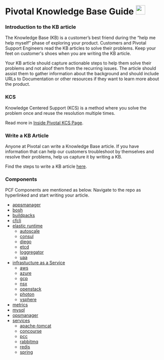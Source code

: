 Pivotal Knowledge Base Guide  <img src="https://logo.clearbit.com/gopivotal.com" display="inline" height="30" />
===========

### Introduction to the KB article

The Knowledge Base (KB) is a customer’s best friend during the “help me help myself” phase of exploring your product. Customers and Pivotal Support Engineers read the KB articles to solve their problems. Keep your feet on customer's shoes when you are writing the KB article.

Your KB article should capture actionable steps to help them solve their problems and not aloof them from the recurring issues. The article should assist them to gather information about the background and should include URLs to Documentation or other resources if they want to learn more about the product.

### KCS

Knowledge Centered Support (KCS) is a method where you solve the problem once and reuse the resolution multiple times.

Read more in [Inside Pivotal KCS Page](https://sites.google.com/a/pivotal.io/inside-pivotal/departments/pivotal-support/Knowledge-Centered-Support/process/github).

### Write a KB Article

Anyone at Pivotal can write a Knowledge Base article. If you have information that can help our customers troubleshoot by themselves and resolve their problems, help us capture it by writing a KB. 

Find the steps to write a KB article [here](https://sites.google.com/a/pivotal.io/inside-pivotal/departments/pivotal-support/Knowledge-Centered-Support/process/github). 


### Components
PCF Components are mentioned as below. Navigate to the repo as hyperlinked and start writing your article.
* [appsmanager](https://github.com/pivotal-gss/pcf-kbs/tree/master/component/appsmanager)
* [bosh](https://github.com/pivotal-gss/pcf-kbs/tree/master/component/bosh)
* [buildpacks](https://github.com/pivotal-gss/pcf-kbs/tree/master/component/buildpacks)
* [cfcli](https://github.com/pivotal-gss/pcf-kbs/tree/master/component/cfcli)
* [elastic runtime](https://github.com/pivotal-gss/pcf-kbs/tree/master/component/ert)
     * [autoscale](https://github.com/pivotal-gss/pcf-kbs/tree/master/component/ert/autoscaler)
     * [consul](https://github.com/pivotal-gss/pcf-kbs/tree/master/component/ert/consul)
     * [diego](https://github.com/pivotal-gss/pcf-kbs/tree/master/component/ert/diego)
     * [etcd](https://github.com/pivotal-gss/pcf-kbs/tree/master/component/ert/etcd)
     * [loggregator](https://github.com/pivotal-gss/pcf-kbs/tree/master/component/ert/loggregator)
     * [uaa](https://github.com/pivotal-gss/pcf-kbs/tree/master/component/ert/uaa)
* [infrastucture as a Service](https://github.com/pivotal-gss/pcf-kbs/tree/master/component/iaas)
     * [aws](https://github.com/pivotal-gss/pcf-kbs/tree/master/component/iaas/aws)
     * [azure](https://github.com/pivotal-gss/pcf-kbs/tree/master/component/iaas/azure)
     * [gcp](https://github.com/pivotal-gss/pcf-kbs/tree/master/component/iaas/gcp)
     * [nsx](https://github.com/pivotal-gss/pcf-kbs/tree/master/component/iaas/nsx)
     * [openstack](https://github.com/pivotal-gss/pcf-kbs/tree/master/component/iaas/openstack)
     * [photon](https://github.com/pivotal-gss/pcf-kbs/tree/master/component/iaas/photon)
     * [vsphere](https://github.com/pivotal-gss/pcf-kbs/tree/master/component/iaas/vsphere)
* [metrics](https://github.com/pivotal-gss/pcf-kbs/tree/master/component/metrics)
* [mysql](https://github.com/pivotal-gss/pcf-kbs/tree/master/component/mysql)
* [opsmanager](https://github.com/pivotal-gss/pcf-kbs/tree/master/component/opsmanager)
* [services](https://github.com/pivotal-gss/pcf-kbs/tree/master/component/services)
     * [apache-tomcat](https://github.com/pivotal-gss/pcf-kbs/tree/master/component/services/apache-tomcat)
     * [concourse](https://github.com/pivotal-gss/pcf-kbs/tree/master/component/services/concourse)
     * [pcc](https://github.com/pivotal-gss/pcf-kbs/tree/master/component/services/pcc)
     * [rabbitmq](https://github.com/pivotal-gss/pcf-kbs/tree/master/component/services/rabbitmq)
     * [redis](https://github.com/pivotal-gss/pcf-kbs/tree/master/component/services/redis)
     * [spring](https://github.com/pivotal-gss/pcf-kbs/tree/master/component/services/spring)
     



<!--- Overview
------------------

<!----   [Getting Started](#getting-started)
    - [Criteria for an article](#criteria-for-an-article)
-   [Workflow](#workflow)
    - [Overview](#overview)
    - [Suggest article](#suggest-an-idea-or-article-update)
    - [Create article](#create-article)
    - [Submit article](#submit-article)
    - [Article review](#article-review)    
-   [Roles](#roles)
    - [Contributor](#contributor)
    - [Knowledge Management](#knowledge-management)
    - [Subject Matter Expert (SME)](#subject-matter-expert-sme)
-   [Knowledge Base Topics](#resources)    
-   [Resources](#resources)
    - [Labels](#labels)
    - [Style Guide](#style-guide)
    - [Templates](#templates)
    - [Bookmarks](#bookmarks)
    - [Glossary](#glossary)
    - [Roadmap](#roadmap)

<!--- Getting Started
------------------------------

<!--- ### Criteria for an article

<!--- When coding and testing activities for the story have been completed, and the automated tests for it have all passed, the developer(s) click the Finish button (or possibly their commit message does this via Tracker’s SCM integration.

<!---|Template|Definition|Example|
|---|---|---|
|[Break-fix Guide](https://github.com/pivotal-gss/pcf-kb-process/blob/master/templates/break-fix.md)|Articles concerning any bugs and fixes, providing a solution for an error, falls under the Break-fix category.|[Smoke Test Errand](https://discuss.pivotal.io/hc/en-us/articles/236388567)|
|[Checklist](https://github.com/pivotal-gss/pcf-kb-process/blob/master/templates/checklist.md)|When performing a task that requires certain things to be pre-available, use the Checklist template to specify those requirements.|[GemFire Kernels and JDKs](https://discuss.pivotal.io/hc/en-us/articles/221345988)|
|[Concepts](https://github.com/pivotal-gss/pcf-kb-process/blob/master/templates/concepts.md)|Concepts template applies to any article that is meant for explaining the workings and the theory of a product.|[vSphere IaaS Operations](https://discuss.pivotal.io/hc/en-us/articles/221609547)|
|[How To](https://github.com/pivotal-gss/pcf-kb-process/blob/master/templates/how-to.md)|Choose this template when the article talks about performing a task i.e. "How to" do the task.|[BOSH SSL Certificate](https://discuss.pivotal.io/hc/en-us/articles/115000453368)|
|[Tools](https://github.com/pivotal-gss/pcf-kb-process/blob/master/templates/tools.md)|To introduce any new or updated tool concerning the product or the usage of it.|[Greenplum Backup Time Collector](https://discuss.pivotal.io/hc/en-us/articles/218274158)|
|[Troubleshooting Guide](https://github.com/pivotal-gss/pcf-kb-process/blob/master/templates/troubleshooting-guide.md)|A guide to provide troubleshooting steps.|[CFOPs Support](https://discuss.pivotal.io/hc/en-us/articles/226220147)|

<!---Workflow
------------------------------

<!---<img src="img/workflow.png?" display="inline" />

### Suggest an idea or Article Update
Write stories. The customer, project or product manager (PM), or product owner (PO) adds new feature stories.

- You will only be able to switch to Simplified Workflow if:
- There is only one project being viewed by your board (to check this, look at the board's filter); and
- That project uses a JIRA workflow scheme which only has one workflow for all issue types; and

### Create article
Mock-ups, assets, or other examples may be attached to stories and/or epics. Stories are in the unscheduled state

- Review the Knowledge Base Topics
- Fork the Knowledge Base Topic repository
- Clone your fork
- Making and pushing changes

### Submit article
When creating new articles, please make sure you mark the article as being a draft until it has been approved by another support engineer.  

#### Github
- Making a Pull Request
- There is only one project being viewed by your board (to check this, look at the board's filter);
- That project uses a JIRA workflow scheme which only has one

#### Command Line

They are added to the Icebox, are unestimated, or if they have points to estimate in place of an action button.

    git clone --recursive git@github.com:<username>/gitflow.git
    cd gitflow
    git branch master origin/master
    git flow init -d
    git flow feature start <your feature>

### Article Review

The article would be reviewed by another Subject Matter Expert (SME) to verify the credibility of the content, for instance:

- That project uses a JIRA workflow scheme which only has one workflow for all issue types; and
- Your workflow only uses Post Functions, Validators, and Conditions which are provided by Atlassian (not any which are provided by add-ons);

### Publish Article

 Once an article is reviewed, it will go through a final check by the KM team and then be publsihed. 

 - For publishing the article, the KM team would merge the pull request created with the original fork and save the changes.
 - The article would now be ready to be published.

## Knowledge Base Topics
This might be done in an activity with other team members, such as story mapping, specification workshops

### Pivotal Cloud Foundry

|Repository|Components||
|---|---|---|
|Configuration|Networking, Storage |Knowledge Base|
|[CAPI](https://github.com/pivotal-gss/pcf-capi-kb)|Cloud Controller, CC Bridge, Stager, TPS|Knowledge Base|
|Buildpacks|Java, NodeJS , PHP, Python, Ruby, Static|Knowledge Base|
|[Diego](https://github.com/pivotal-gss/pcf-deigo-kb)|Loggregator, Brain, BBS, Cell, Garden|Knowledge Base|
|Iaas/Platforms|Azure, Google Compute Platform, Openstack, VSphere|Knowledge Base|
|[Pivotal Cloud Foundry](https://github.com/pivotal-gss/pcf-pivotal-cloud-foundry-kb)|Apps Manager, Ops Manager, Push Notifications|Knowledge Base|
|Security|Best Practices, CVEs|Knowledge Base|
|Services|RabbitMQ, Redis, CFOps |Knowledge Base|

### Pivotal Data Suite 

|Section|Components||
|---|---|---|
|Gemfire|Networking, Storage|Knowledge Base|
|Greenplum|Cloud Controller, TPS|Knowledge Base|
|HAWQ|Cloud Controller, TPS|Knowledge Base|


Roles
------------------------------

### Contributor

- You will only be able to switch to Simplified Workflow if:
- There is only one project being viewed by your board (to check this, look at the board's filter); and
- That project uses a JIRA workflow scheme which only has one workflow for all issue types; and

### Knowledge Management

- You will only be able to switch to Simplified Workflow if:
- There is only one project being viewed by your board (to check this, look at the board's filter); and
- That project uses a JIRA workflow scheme which only has one workflow for all issue types; and

### Subject Matter Expert (SME)

- You will only be able to switch to Simplified Workflow if:
- There is only one project being viewed by your board (to check this, look at the board's filter); and
- That project uses a JIRA workflow scheme which only has one workflow for all issue types; and

Resources
------------------------------

- [Style Guide](#overview)
- [Templates](#overview)
- [Labels](#overview)
- [Roadmap](#overview)
- [Glossary](#overview)

Bookmarks
------------------------------
- [Pivotal Cloud Foundry Knowledge Base](https://discuss.pivotal.io/hc/en-us/categories/200072648-Pivotal-CF-Knowledge-Base)
- [Pivotal Data Knowledge Base](https://discuss.pivotal.io/hc/en-us)
- [Pivotal Documentation](https://docs.pivotal.io/)
- [Pivotal Support](https://support.pivotal.io/)
- [Pivotal Network](#overview)

Read [CONTRIBUTING.md](<CONTRIBUTING.md>) for more details on contributing
documentation improvements. 
